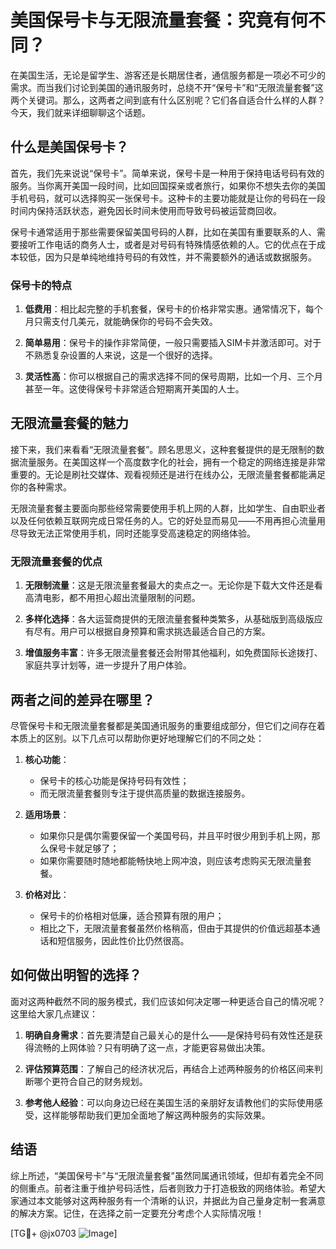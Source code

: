 # 美国保号卡与无限流量套餐：究竟有何不同？

在美国生活，无论是留学生、游客还是长期居住者，通信服务都是一项必不可少的需求。而当我们讨论到美国的通讯服务时，总绕不开“保号卡”和“无限流量套餐”这两个关键词。那么，这两者之间到底有什么区别呢？它们各自适合什么样的人群？今天，我们就来详细聊聊这个话题。

## 什么是美国保号卡？

首先，我们先来说说“保号卡”。简单来说，保号卡是一种用于保持电话号码有效的服务。当你离开美国一段时间，比如回国探亲或者旅行，如果你不想失去你的美国手机号码，就可以选择购买一张保号卡。这种卡的主要功能就是让你的号码在一段时间内保持活跃状态，避免因长时间未使用而导致号码被运营商回收。

保号卡通常适用于那些需要保留美国号码的人群，比如在美国有重要联系的人、需要接听工作电话的商务人士，或者是对号码有特殊情感依赖的人。它的优点在于成本较低，因为只是单纯地维持号码的有效性，并不需要额外的通话或数据服务。

### 保号卡的特点

1. **低费用**：相比起完整的手机套餐，保号卡的价格非常实惠。通常情况下，每个月只需支付几美元，就能确保你的号码不会失效。
   
2. **简单易用**：保号卡的操作非常简便，一般只需要插入SIM卡并激活即可。对于不熟悉复杂设置的人来说，这是一个很好的选择。

3. **灵活性高**：你可以根据自己的需求选择不同的保号周期，比如一个月、三个月甚至一年。这使得保号卡非常适合短期离开美国的人士。

## 无限流量套餐的魅力

接下来，我们来看看“无限流量套餐”。顾名思思义，这种套餐提供的是无限制的数据流量服务。在美国这样一个高度数字化的社会，拥有一个稳定的网络连接是非常重要的。无论是刷社交媒体、观看视频还是进行在线办公，无限流量套餐都能满足你的各种需求。

无限流量套餐主要面向那些经常需要使用手机上网的人群，比如学生、自由职业者以及任何依赖互联网完成日常任务的人。它的好处显而易见——不用再担心流量用尽导致无法正常使用手机，同时还能享受高速稳定的网络体验。

### 无限流量套餐的优点

1. **无限制流量**：这是无限流量套餐最大的卖点之一。无论你是下载大文件还是看高清电影，都不用担心超出流量限制的问题。

2. **多样化选择**：各大运营商提供的无限流量套餐种类繁多，从基础版到高级版应有尽有。用户可以根据自身预算和需求挑选最适合自己的方案。

3. **增值服务丰富**：许多无限流量套餐还会附带其他福利，如免费国际长途拨打、家庭共享计划等，进一步提升了用户体验。

## 两者之间的差异在哪里？

尽管保号卡和无限流量套餐都是美国通讯服务的重要组成部分，但它们之间存在着本质上的区别。以下几点可以帮助你更好地理解它们的不同之处：

1. **核心功能**：
   - 保号卡的核心功能是保持号码有效性；
   - 而无限流量套餐则专注于提供高质量的数据连接服务。

2. **适用场景**：
   - 如果你只是偶尔需要保留一个美国号码，并且平时很少用到手机上网，那么保号卡就足够了；
   - 如果你需要随时随地都能畅快地上网冲浪，则应该考虑购买无限流量套餐。

3. **价格对比**：
   - 保号卡的价格相对低廉，适合预算有限的用户；
   - 相比之下，无限流量套餐虽然价格稍高，但由于其提供的价值远超基本通话和短信服务，因此性价比仍然很高。

## 如何做出明智的选择？

面对这两种截然不同的服务模式，我们应该如何决定哪一种更适合自己的情况呢？这里给大家几点建议：

1. **明确自身需求**：首先要清楚自己最关心的是什么——是保持号码有效性还是获得流畅的上网体验？只有明确了这一点，才能更容易做出决策。

2. **评估预算范围**：了解自己的经济状况后，再结合上述两种服务的价格区间来判断哪个更符合自己的财务规划。

3. **参考他人经验**：可以向身边已经在美国生活的亲朋好友请教他们的实际使用感受，这样能够帮助我们更加全面地了解这两种服务的实际效果。

## 结语

综上所述，“美国保号卡”与“无限流量套餐”虽然同属通讯领域，但却有着完全不同的侧重点。前者注重于维护号码活性，后者则致力于打造极致的网络体验。希望大家通过本文能够对这两种服务有一个清晰的认识，并据此为自己量身定制一套满意的解决方案。记住，在选择之前一定要充分考虑个人实际情况哦！

[TG💪+ @jx0703 ![Image](https://github.com/user-attachments/assets/dbca1d08-cadb-493c-b0ec-ad6f7a83f270)]